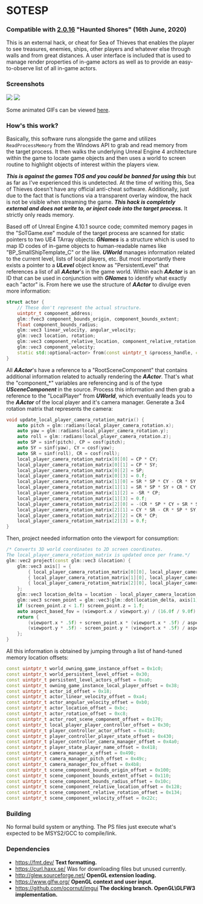 # SOTESP

### Compatible with [2.0.16](https://www.seaofthieves.com/release-notes/2.0.16) "Haunted Shores" (16th June, 2020)

This is an external hack, or cheat for Sea of Thieves that enables the player to see treasures, enemies, ships, other players and whatever else through walls and from great distances. A user interface is included that is used to manage render properties of in-game actors as well as to provide an easy-to-observe list of all in-game actors.

### Screenshots

<img src="https://gitlab.com/codegoose/sotesp/-/raw/master/screenshots/combined-preview-2.jpg" />
<img src="https://gitlab.com/codegoose/sotesp/-/raw/master/screenshots/combined-preview-1.jpg" />

Some animated GIFs can be viewed [here](https://imgur.com/a/9C1Ayn3).

### How's this work?

Basically, this software runs alongside the game and utilizes ```ReadProcessMemory``` from the Windows API to grab and read memory from the target process. It then walks the underlying Unreal Engine 4 architecture within the game to locate game objects and then uses a world to screen routine to highlight objects of interest within the players view.

***This is against the games TOS and you could be banned for using this*** but as far as I've experienced this is undetected. At the time of writing this, Sea of Thieves doesn't have any official anti-cheat software. Additionally, just due to the fact that is functions via a transparent overlay window, the hack is not be visible when streaming the game. ***This hack is completely external and does not write to, or inject code into the target process.*** It strictly only reads memory.

Based off of Unreal Engine 4.10.1 source code; commited memory pages in the "SoTGame.exe" module of the target process are scanned for static pointers to two UE4 TArray objects: ***GNames*** is a structure which is used to map ID codes of in-game objects to human-readable names like "BP_SmallShipTemplate_C" or the like. ***UWorld*** manages information related to the current level, lists of local players, etc. But most importantly there exists a pointer to a ***ULevel*** object know as "PersistentLevel" that references a list of all ***AActor***'s in the game world. Within each ***AActor*** is an ID that can be used in conjunction with ***GNames*** to identify what exactly each "actor" is.
From here we use the structure of ***AActor*** to divulge even more information:

```c++
struct actor {
	// These don't represent the actual structure.
	uintptr_t component_address;
	glm::fvec3 component_bounds_origin, component_bounds_extent;
	float component_bounds_radius;
	glm::vec3 linear_velocity, angular_velocity;
	glm::vec3 location, rotation;
	glm::vec3 component_relative_location, component_relative_rotation;
	glm::vec3 component_velocity;
	static std::optional<actor> from(const uintptr_t &process_handle, const uintptr_t &actor_address);
}
```

All ***AActor***'s have a reference to a "RootSceneComponent" that contains additional information related to actually rendering the ***AActor***. That's what the "component_*" variables are referencing and is of the type ***USceneComponent*** in the source. Process this information and then grab a reference to the "LocalPlayer" from ***UWorld***, which eventually leads you to the ***AActor*** of the local player and it's camera manager. Generate a 3x4 rotation matrix that represents the camera:

```c++
void update_local_player_camera_rotation_matrix() {
	auto pitch = glm::radians(local_player_camera_rotation.x);
	auto yaw = glm::radians(local_player_camera_rotation.y);
	auto roll = glm::radians(local_player_camera_rotation.z);
	auto SP = sinf(pitch), CP = cosf(pitch);
	auto SY = sinf(yaw), CY = cosf(yaw);
	auto SR = sinf(roll), CR = cosf(roll);
	local_player_camera_rotation_matrix[0][0] = CP * CY;
	local_player_camera_rotation_matrix[0][1] = CP * SY;
	local_player_camera_rotation_matrix[0][2] = SP;
	local_player_camera_rotation_matrix[0][3] = 0.f;
	local_player_camera_rotation_matrix[1][0] = SR * SP * CY - CR * SY;
	local_player_camera_rotation_matrix[1][1] = SR * SP * SY + CR * CY;
	local_player_camera_rotation_matrix[1][2] = -SR * CP;
	local_player_camera_rotation_matrix[1][3] = 0.f;
	local_player_camera_rotation_matrix[2][0] = -(CR * SP * CY + SR * SY);
	local_player_camera_rotation_matrix[2][1] = CY * SR - CR * SP * SY;
	local_player_camera_rotation_matrix[2][2] = CR * CP;
	local_player_camera_rotation_matrix[2][3] = 0.f;
}
```
Then, project needed information onto the viewport for consumption:

```c++
/* Converts 3D world coordinates to 2D screen coordinates.
The local_player_camera_rotation_matrix is updated once per frame.*/
glm::vec2 project(const glm::vec3 &location) {
	glm::vec3 axis[] = {
		{ local_player_camera_rotation_matrix[0][0], local_player_camera_rotation_matrix[0][1], local_player_camera_rotation_matrix[0][2] },
		{ local_player_camera_rotation_matrix[1][0], local_player_camera_rotation_matrix[1][1], local_player_camera_rotation_matrix[1][2] },
		{ local_player_camera_rotation_matrix[2][0], local_player_camera_rotation_matrix[2][1], local_player_camera_rotation_matrix[2][2] }
	};
	glm::vec3 location_delta = location - local_player_camera_location;
	glm::vec3 screen_point = glm::vec3(glm::dot(location_delta, axis[1]), glm::dot(location_delta, axis[2]), glm::dot(location_delta, axis[0]));
	if (screen_point.z < 1.f) screen_point.z = 1.f;
	auto aspect_based_fov = (viewport.x / viewport.y) / (16.0f / 9.0f) * tanf(local_player_camera_fov * M_PI / 360.0f);
	return {
		(viewport.x * .5f) + screen_point.x * (viewport.x * .5f) / aspect_based_fov / screen_point.z,
		(viewport.y * .5f) - screen_point.y * (viewport.x * .5f) / aspect_based_fov / screen_point.z
	};
}
```

All this information is obtained by jumping through a list of hand-tuned memory location offsets:

```c++
const uintptr_t world_owning_game_instance_offset = 0x1c0;
const uintptr_t world_persistent_level_offset = 0x30;
const uintptr_t persistent_level_actors_offset = 0xa0;
const uintptr_t owning_game_instance_local_player_offset = 0x38;
const uintptr_t actor_id_offset = 0x18;
const uintptr_t actor_linear_velocity_offset = 0xa4;
const uintptr_t actor_angular_velocity_offset = 0xb0;
const uintptr_t actor_location_offset = 0xbc;
const uintptr_t actor_rotation_offset = 0xc8;
const uintptr_t actor_root_scene_component_offset = 0x170;
const uintptr_t local_player_player_controller_offset = 0x30;
const uintptr_t player_controller_actor_offset = 0x418;
const uintptr_t player_controller_player_state_offset = 0x430;
const uintptr_t player_controller_camera_manager_offset = 0x4a0;
const uintptr_t player_state_player_name_offset = 0x418;
const uintptr_t camera_manager_x_offset = 0x490;
const uintptr_t camera_manager_pitch_offset = 0x49c;
const uintptr_t camera_manager_fov_offset = 0x4b8;
const uintptr_t scene_component_bounds_origin_offset = 0x100;
const uintptr_t scene_component_bounds_extent_offset = 0x110;
const uintptr_t scene_component_bounds_radius_offset = 0x10c;
const uintptr_t scene_component_relative_location_offset = 0x128;
const uintptr_t scene_component_relative_rotation_offset = 0x134;
const uintptr_t scene_component_velocity_offset = 0x22c;
```

### Building

No formal build system or anything. The PS files just execute what's expected to be MSYS2/GCC to compile/link.

### Dependencies

- https://fmt.dev/ **Text formatting.**
- https://curl.haxx.se/ Was for downloading files but unused currently.
- http://glew.sourceforge.net/ **OpenGL extension loading.**
- https://www.glfw.org/ **OpenGL context and user input.**
- https://github.com/ocornut/imgui **The docking branch. OpenGL\GLFW3 implementation.**
